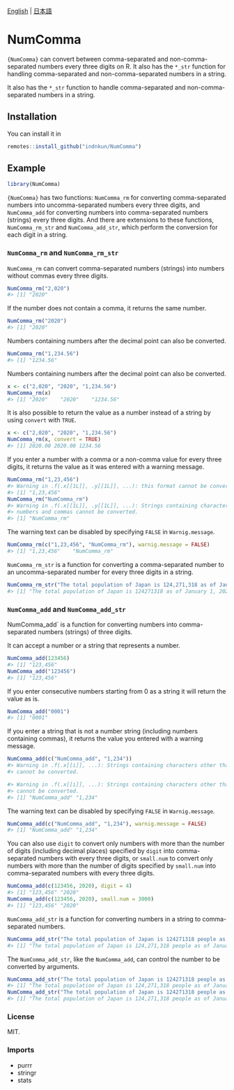 
<!-- README.md is generated from README.Rmd. Please edit that file -->

[English](README.md) | [日本語](README_JP.md)

# NumComma

<!-- badges: start -->

<!-- badges: end -->

`{NumComma}` can convert between comma-separated and non-comma-separated
numbers every three digits on R. It also has the `*_str` function for
handling comma-separated and non-comma-separated numbers in a string.

It also has the `*_str` function to handle comma-separated and
non-comma-separated numbers in a string.

## Installation

You can install it in

``` r
remotes::install_github("indnkun/NumComma")
```

## Example

``` r
library(NumComma)
```

`{NumComma}` has two functions: `NumComma_rm` for converting
comma-separated numbers into uncomma-separated numbers every three
digits, and `NumComma_add` for converting numbers into comma-separated
numbers (strings) every three digits. And there are extensions to these
functions, `NumComma_rm_str` and `NumComma_add_str`, which perform the
conversion for each digit in a string.

### `NumComma_rm` and `NumComma_rm_str`

`NumComma_rm` can convert comma-separated numbers (strings) into numbers
without commas every three digits.

``` r
NumComma_rm("2,020")
#> [1] "2020"
```

If the number does not contain a comma, it returns the same number.

``` r
NumComma_rm("2020")
#> [1] "2020"
```

Numbers containing numbers after the decimal point can also be
converted.

``` r
NumComma_rm("1,234.56")
#> [1] "1234.56"
```

Numbers containing numbers after the decimal point can also be
converted.

``` r
x <- c("2,020", "2020", "1,234.56")
NumComma_rm(x)
#> [1] "2020"    "2020"    "1234.56"
```

It is also possible to return the value as a number instead of a string
by using `convert` with `TRUE`.

``` r
x <- c("2,020", "2020", "1,234.56")
NumComma_rm(x, convert = TRUE)
#> [1] 2020.00 2020.00 1234.56
```

If you enter a number with a comma or a non-comma value for every three
digits, it returns the value as it was entered with a warning message.

``` r
NumComma_rm("1,23,456")
#> Warning in .f(.x[[1L]], .y[[1L]], ...): this format cannot be converted.
#> [1] "1,23,456"
NumComma_rm("NumComma_rm")
#> Warning in .f(.x[[1L]], .y[[1L]], ...): Strings containing characters other than
#> numbers and commas cannot be converted.
#> [1] "NumComma_rm"
```

The warning text can be disabled by specifying `FALSE` in
`Warnig.message`.

``` r
NumComma_rm(c("1,23,456", "NumComma_rm"), warnig.message = FALSE)
#> [1] "1,23,456"    "NumComma_rm"
```

`NumComma_rm_str` is a function for converting a comma-separated number
to an uncomma-separated number for every three digits in a string.

``` r
NumComma_rm_str("The total population of Japan is 124,271,318 as of January 1, 2020.")
#> [1] "The total population of Japan is 124271318 as of January 1, 2020."
```

### `NumComma_add` and `NumComma_add_str`

NumComma\_add\` is a function for converting numbers into
comma-separated numbers (strings) of three digits.

It can accept a number or a string that represents a number.

``` r
NumComma_add(123456)
#> [1] "123,456"
NumComma_add("123456")
#> [1] "123,456"
```

If you enter consecutive numbers starting from 0 as a string it will
return the value as is.

``` r
NumComma_add("0001")
#> [1] "0001"
```

If you enter a string that is not a number string (including numbers
containing commas), it returns the value you entered with a warning
message.

``` r
NumComma_add(c("NumComma_add", "1,234"))
#> Warning in .f(.x[[i]], ...): Strings containing characters other than numbers
#> cannot be converted.

#> Warning in .f(.x[[i]], ...): Strings containing characters other than numbers
#> cannot be converted.
#> [1] "NumComma_add" "1,234"
```

The warning text can be disabled by specifying `FALSE` in
`Warnig.message`.

``` r
NumComma_add(c("NumComma_add", "1,234"), warnig.message = FALSE)
#> [1] "NumComma_add" "1,234"
```

You can also use `digit` to convert only numbers with more than the
number of digits (including decimal places) specified by `digit` into
comma-separated numbers with every three digits, or `small.num` to
convert only numbers with more than the number of digits specified by
`small.num` into comma-separated numbers with every three digits.

``` r
NumComma_add(c(123456, 2020), digit = 4)
#> [1] "123,456" "2020"
NumComma_add(c(123456, 2020), small.num = 3000)
#> [1] "123,456" "2020"
```

`NumComma_add_str` is a function for converting numbers in a string to
comma-separated numbers.

``` r
NumComma_add_str("The total population of Japan is 124271318 people as of January 1, 2020.")
#> [1] "The total population of Japan is 124,271,318 people as of January 1, 2,020."
```

The `NumComma_add_str`, like the `NumComma_add`, can control the number
to be converted by arguments.

``` r
NumComma_add_str("The total population of Japan is 124271318 people as of January 1, 2020.", digit = 4)
#> [1] "The total population of Japan is 124,271,318 people as of January 1, 2020."
NumComma_add_str("The total population of Japan is 124271318 people as of January 1, 2020.", small.num = 3000)
#> [1] "The total population of Japan is 124,271,318 people as of January 1, 2020."
```

### License

MIT.

### Imports

  - purrr
  - stringr
  - stats
